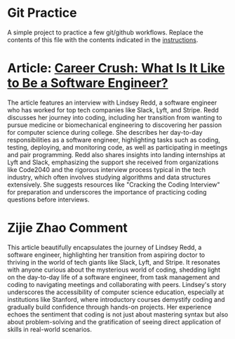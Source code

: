 # Git Practice
A simple project to practice a few git/github workflows.  Replace the contents of this file with the contents indicated in the [instructions](./instructions.md).

# Article: [Career Crush: What Is It Like to Be a Software Engineer?](https://hbr.org/2021/07/career-crush-what-is-it-like-to-be-a-software-engineer)

The article features an interview with Lindsey Redd, a software engineer who has worked for top tech companies like Slack, Lyft, and Stripe. Redd discusses her journey into coding, including her transition from wanting to pursue medicine or biomechanical engineering to discovering her passion for computer science during college. She describes her day-to-day responsibilities as a software engineer, highlighting tasks such as coding, testing, deploying, and monitoring code, as well as participating in meetings and pair programming. Redd also shares insights into landing internships at Lyft and Slack, emphasizing the support she received from organizations like Code2040 and the rigorous interview process typical in the tech industry, which often involves studying algorithms and data structures extensively. She suggests resources like "Cracking the Coding Interview" for preparation and underscores the importance of practicing coding questions before interviews.

# Zijie Zhao Comment
This article beautifully encapsulates the journey of Lindsey Redd, a software engineer, highlighting her transition from aspiring doctor to thriving in the world of tech giants like Slack, Lyft, and Stripe. It resonates with anyone curious about the mysterious world of coding, shedding light on the day-to-day life of a software engineer, from task management and coding to navigating meetings and collaborating with peers. Lindsey's story underscores the accessibility of computer science education, especially at institutions like Stanford, where introductory courses demystify coding and gradually build confidence through hands-on projects. Her experience echoes the sentiment that coding is not just about mastering syntax but also about problem-solving and the gratification of seeing direct application of skills in real-world scenarios.